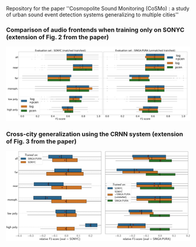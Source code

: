 Repository for the paper ''Cosmopolite Sound Monitoring (CoSMo) : a study of urban sound event detection systems generalizing to multiple cities''


### Comparison of audio frontends when training only on SONYC (extension of Fig. 2 from the paper)
![Alt text](experiments/figures/logpcenf1_merged.png?raw=True)

### Cross-city generalization using the CRNN system (extension of Fig. 3 from the paper)
![Alt text](experiments/figures/cross-city_generalization.png?raw=True)
